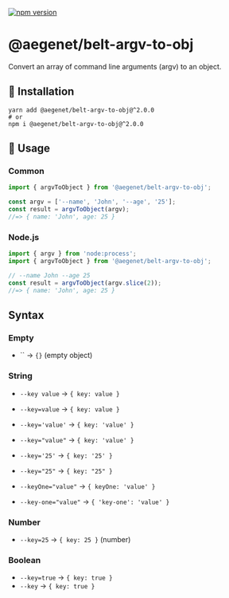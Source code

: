 [![npm version](https://img.shields.io/npm/v/@aegenet/belt-argv-to-obj.svg)](https://www.npmjs.com/package/@aegenet/belt-argv-to-obj)
<br>

# @aegenet/belt-argv-to-obj

Convert an array of command line arguments (argv) to an object.

## 💾 Installation

```shell
yarn add @aegenet/belt-argv-to-obj@^2.0.0
# or
npm i @aegenet/belt-argv-to-obj@^2.0.0
```

## 📝 Usage

### Common

```typescript
import { argvToObject } from '@aegenet/belt-argv-to-obj';

const argv = ['--name', 'John', '--age', '25'];
const result = argvToObject(argv);
//=> { name: 'John', age: 25 }
```

### Node.js

```typescript
import { argv } from 'node:process';
import { argvToObject } from '@aegenet/belt-argv-to-obj';

// --name John --age 25
const result = argvToObject(argv.slice(2));
//=> { name: 'John', age: 25 }
```

## Syntax

### Empty

- `` -> `{}` (empty object)

### String

- `--key value` -> `{ key: value }`
- `--key=value` -> `{ key: value }`
- `--key='value'` -> `{ key: 'value' }`
- `--key="value"` -> `{ key: 'value' }`

- `--key='25'` -> `{ key: '25' }`
- `--key="25"` -> `{ key: "25" }`

- `--keyOne="value"` -> `{ keyOne: 'value' }`
- `--key-one="value"` -> `{ 'key-one': 'value' }`

### Number

- `--key=25` -> `{ key: 25 }` (number)

### Boolean

- `--key=true` -> `{ key: true }`
- `--key` -> `{ key: true }`